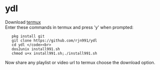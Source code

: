 # ydl
Download [termux](https://play.google.com/store/apps/details?id=com.termux)<br>
Enter these commands in termux and press 'y' when prompted:

       pkg install git 
       git clone https://github.com/rjn991/ydl 
       cd ydl </code><br>
       dos2unix install991.sh 
       chmod u+x install991.sh;./install991.sh 

Now share any playlist or video url to termux choose the download option.
